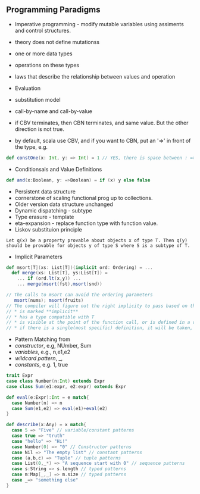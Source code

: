 ## Programming Paradigms

* Imperative programming - modify mutable variables using assiments and control structures.
 * theory does not define mutationss
  * one or more data types
  * operations on these types
  * laws that describe the relationship between values and operation

* Evaluation
 * substitution model
  * call-by-name and call-by-value
  * if CBV terminates, then CBN terminates, and same value. But the other direction is not true.
  * by default, scala use CBV, and if you want to CBN, put an '=>' in front of the type, e.g.
  ```scala
  def constOne(x: Int, y: => Int) = 1 // YES, there is space between : =>
  ```
* Conditionsals and Value Definitions
```scala
def and(x:Boolean, y: =>Boolean) = if (x) y else false
```

* Persistent data structure 
 * cornerstone of scaling functional prog up to collections. 
 * Older version data structure unchanged
* Dynamic dispatching - subtype
* Type erasure - template
* eta-expansion - replace function type with function value.
* Liskov substituion principle
```
Let q(x) be a property provable about objects x of type T. Then q(y) should be provable for objects y of type S where S is a subtype of T.
```

* Implicit Parameters
```scala
def msort[T](xs: List[T])(implicit ord: Ordering) = ...
  def merge(xs: List[T], ys:List[T]) = 
    ... if (ord.lt(x,y)) ...
    ... merge(msort(fst),msort(snd))

// The calls to msort can avoid the ordering parameters
   msort(nums); msort(fruits)
// The compiler will figure out the right implicity to pass based on the demanded type.
// * is marked **implicit**
// * has a type compatible with T
// * is visible at the point of the function call, or is defined in a companion object associated with T
// * if there is a single(most specific) definition, it will be taken, otherwise error
```
* Pattern Matching from
 * *constructor*, e.g, NUmber, Sum
 * *variables*, e.g., n,e1,e2
 * *wildcard pattern*, _,
 * *constants*, e.g. 1, true
```scala
trait Expr
case class Number(n:Int) extends Expr
case class Sum(e1:expr, e2:expr) extends Expr

def eval(e:Expr):Int = e match{
  case Number(n) => n
  case Sum(e1,e2) => eval(e1)+eval(e2)
}

def describe(x:Any) = x match{
  case 5 => "Five" // variable/constant patterns
  case true => "truth"
  case "hello" => "Hi!"
  case Number(0) => "0" // Constructor patterns
  case Nil => "The empty list" // constant patterns
  case (a,b,c) => "Tuple" // tuple patterns
  case List(0,_*) => "A sequence start with 0" // sequence patterns
  case s:String => s.length // typed patterns
  case m:Map[_,_] => m.size // typed patterns
  case _=> "something else"
}

```
